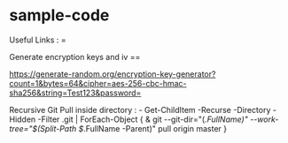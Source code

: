 # sample-code


Useful Links : = 

Generate encryption keys and iv ==

https://generate-random.org/encryption-key-generator?count=1&bytes=64&cipher=aes-256-cbc-hmac-sha256&string=Test123&password=


Recursive Git Pull inside directory : - 
Get-ChildItem -Recurse -Directory -Hidden -Filter .git | ForEach-Object { & git --git-dir="$($_.FullName)" --work-tree="$(Split-Path $_.FullName -Parent)" pull origin master }

